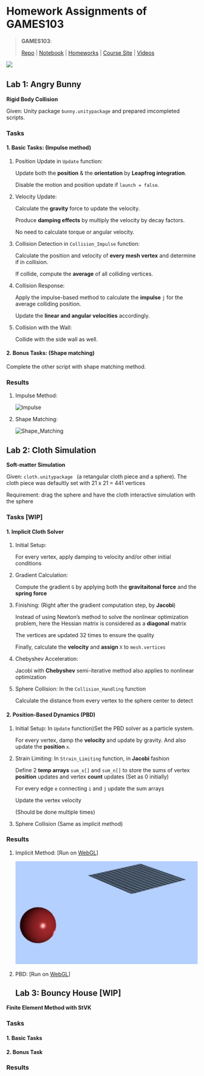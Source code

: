 # Homework Assignments of GAMES103

> **GAMES103**: 
>
> [Repo](https://github.com/Nikucyan/Notes_of_Graphics/tree/main/GAMES103) | [Notebook](https://nikucyan.github.io/sources/Notebooks/Graphics/GAMES103.html) | [Homeworks](https://nikucyan.github.io/sources/Notebooks/Graphics/GAMES103_Homework) | [Course Site](http://games-cn.org/games103/) | [Videos](https://www.bilibili.com/video/BV12Q4y1S73g) 

[![](https://img.shields.io/badge/HW-Codes-blue)](https://github.com/Nikucyan/Notes_of_Graphics/tree/main/GAMES103/Homework_Assignments/)



## Lab 1: Angry Bunny

**Rigid Body Collision**

Given: Unity package `bunny.unitypackage` and prepared imcompleted scripts.

### Tasks

#### 1. Basic Tasks: (Impulse method)

1. Position Update in `Update` function: 

   Update both the **position** & the **orientation** by **Leapfrog integration**.

   Disable the motion and position update if `launch = false`.

2. Velocity Update:

   Calculate the **gravity** force to update the velocity.

   Produce **damping effects** by multiply the velocity by decay factors.

   No need to calculate torque or angular velocity.

3. Collision Detection in `Collision_Impulse` function:

   Calculate the position and velocity of **every mesh vertex** and determine if in collision.

   If collide, compute the **average** of all colliding vertices.
   
3. Collision Response:

   Apply the impulse-based method to calculate the **impulse** `j` for the average colliding position.

   Update the **linear and angular velocities** accordingly.
   
3. Collision with the Wall:

   Collide with the side wall as well.

#### 2. Bonus Tasks: (Shape matching)

Complete the other script with shape matching method.

### Results

1. Impulse Method:

   ![Impulse](https://cdn.jsdelivr.net/gh/Nikucyan/Notes_of_Graphics/GAMES103/Homework_Assignments/HW1/IMG_1710.GIF)

2. Shape Matching:

   ![Shape_Matching](https://cdn.jsdelivr.net/gh/Nikucyan/Notes_of_Graphics/GAMES103/Homework_Assignments/HW1/IMG_1709.GIF)



## Lab 2: Cloth Simulation

**Soft-matter Simulation**

Given: `cloth.unitypackage ` (a retangular cloth piece and a sphere). The cloth piece was defaultly set with 21 x 21 =  441 vertices

Requirement: drag the sphere and have the cloth interactive simulation with the sphere

### Tasks [WIP]

#### 1. Implicit Cloth Solver

1. Initial Setup: 

   For every vertex, apply damping to velocity and/or other initial conditions

2. Gradient Calculation: 

   Compute the gradient `G` by applying both the **gravitaitonal force** and the **spring force**

3. Finishing: (Right after the gradient computation step, by **Jacobi**) 

   Instead of using Newton’s method to solve the nonlinear optimization problem, here the Hessian matrix is considered as a **diagonal** matrix

   The vertices are updated 32 times to ensure the quality

   Finally, calculate the **velocity** and **assign** `X` to `mesh.vertices` 

4. Chebyshev Acceleration: 

   Jacobi with **Chebyshev** semi-iterative method also applies to nonlinear optimization

5. Sphere Collision: In the `Collision_Handling` function

   Calculate the distance from every vertex to the sphere center to detect


#### 2. Position-Based Dynamics (PBD)

1. Initial Setup: In `Update` function)Set the PBD solver as a particle system.

   For every vertex, damp the **velocity** and update by gravity. And also update the **position** `x`.

2. Strain Limiting: In `Strain_Limiting` function, in **Jacobi** fashion

   Define 2 **temp arrays** `sum_x[]` and `sum_n[]` to store the sums of vertex **position** updates and vertex **count** updates (Set as 0 initially)

   For every edge `e` connecting `i` and `j` update the sum arrays

   Update the vertex velocity

   (Should be done multiple times)

3. Sphere Collision (Same as implicit method)   

### Results

1. Implicit Method: [Run on [WebGL](https://nikucyan.github.io/sources/Notebooks/Graphics/GAMES103_HW2/Implicit.html)]

   ![Implicit](https://github.com/Nikucyan/Notes_of_Graphics/blob/main/GAMES103/Homework_Assignments/HW2/Implicit_new.GIF?raw=true)

2. PBD: [Run on [WebGL](https://nikucyan.github.io/sources/Notebooks/Graphics/GAMES103_HW2_PBD/PBD.html)]



   ## Lab 3: Bouncy House [WIP]   

**Finite Element Method with StVK** 

### Tasks

#### 1. Basic Tasks

#### 2. Bonus Task



### Results



​      